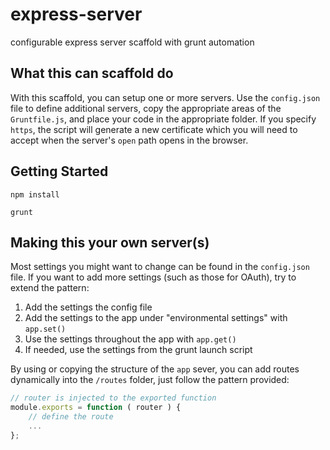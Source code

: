 express-server
==============

configurable express server scaffold with grunt automation

## What this can scaffold do

With this scaffold, you can setup one or more servers.  Use the `config.json` file
to define additional servers, copy the appropriate areas of the `Gruntfile.js`,
and place your code in the appropriate folder.  If you specify `https`, the script
will generate a new certificate which you will need to accept when the server's `open`
path opens in the browser.

## Getting Started

`npm install`

`grunt`

## Making this your own server(s)

Most settings you might want to change can be found in the `config.json` file.  If 
you want to add more settings (such as those for OAuth), try to extend the pattern:

 1. Add the settings the config file
 1. Add the settings to the app under "environmental settings" with `app.set()`
 1. Use the settings throughout the app with `app.get()`
 1. If needed, use the settings from the grunt launch script

By using or copying the structure of the `app` sever, you can add routes dynamically
into the `/routes` folder, just follow the pattern provided:

```javascript
// router is injected to the exported function
module.exports = function ( router ) {    
    // define the route
    ...
};
```